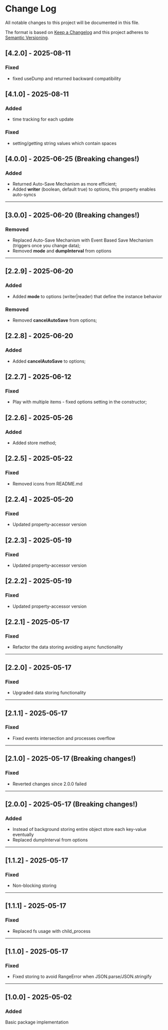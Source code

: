 # Change Log

All notable changes to this project will be documented in this file.

The format is based on [Keep a Changelog](http://keepachangelog.com/)
and this project adheres to [Semantic Versioning](http://semver.org/).

## [4.2.0] - 2025-08-11

### Fixed
- fixed useDump and returned backward compatibility

## [4.1.0] - 2025-08-11
### Added
- time tracking for each update

### Fixed
- setting/getting string values which contain spaces

## [4.0.0] - 2025-06-25 (**Breaking changes!**)

### Added

- Returned Auto-Save Mechanism as more efficient;
- Added **writer**  (boolean, default true) to options, this property enables auto-syncs

---

## [3.0.0] - 2025-06-20 (**Breaking changes!**)

### Removed

- Replaced Auto-Save Mechanism with Event Based Save Mechanism (triggers once you change data);
- Removed **mode** and **dumpInterval** from options

---


## [2.2.9] - 2025-06-20

### Added

- Added **mode** to options (writer|reader) that define the instance behavior

### Removed

- Removed **cancelAutoSave** from options;

## [2.2.8] - 2025-06-20

### Added

- Added **cancelAutoSave** to options;

## [2.2.7] - 2025-06-12

### Fixed

- Play with multiple items - fixed options setting in the constructor;

## [2.2.6] - 2025-05-26

### Added

- Added store method;

## [2.2.5] - 2025-05-22

### Fixed

- Removed icons from README.md

## [2.2.4] - 2025-05-20

### Fixed

- Updated property-accessor version

## [2.2.3] - 2025-05-19

### Fixed

- Updated property-accessor version

## [2.2.2] - 2025-05-19

### Fixed

- Updated property-accessor version

## [2.2.1] - 2025-05-17

### Fixed

- Refactor the data storing avoiding async functionality

---

## [2.2.0] - 2025-05-17

### Fixed

- Upgraded data storing functionality

---

## [2.1.1] - 2025-05-17

### Fixed

- Fixed events intersection and processes overflow

---

## [2.1.0] - 2025-05-17 (**Breaking changes!**)

### Fixed

- Reverted changes since 2.0.0 failed

---

## [2.0.0] - 2025-05-17 (**Breaking changes!**)

### Added

- Instead of background storing entire object store each key-value eventually
- Replaced dumpInterval from options

---

## [1.1.2] - 2025-05-17

### Fixed

- Non-blocking storing

---

## [1.1.1] - 2025-05-17

### Fixed

- Replaced fs usage with child_process

---

## [1.1.0] - 2025-05-17

### Fixed

- Fixed storing to avoid RangeError when JSON.parse/JSON.stringify

---

## [1.0.0] - 2025-05-02

### Added

Basic package implementation
